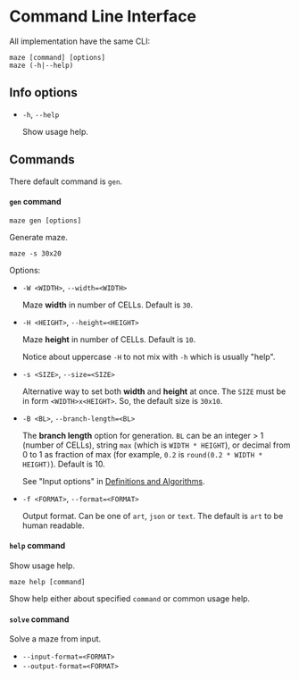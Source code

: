 Command Line Interface
======================

All implementation have the same CLI:

```
maze [command] [options]
maze (-h|--help)
```

## Info options

*   `-h`, `--help`

    Show usage help.

## Commands

There default command is `gen`.

#### `gen` command

```
maze gen [options]
```

Generate maze.

```
maze -s 30x20
```

Options:

*   `-W <WIDTH>`, `--width=<WIDTH>`

    Maze **width** in number of CELLs. Default is `30`.

*   `-H <HEIGHT>`, `--height=<HEIGHT>`

    Maze **height** in number of CELLs. Default is `10`.

    Notice about uppercase `-H` to not mix with `-h` which is usually "help".

*   `-s <SIZE>`, `--size=<SIZE>`

    Alternative way to set both **width** and **height** at once. The `SIZE`
    must be in form `<WIDTH>x<HEIGHT>`. So, the default size is `30x10`.

*   `-B <BL>`, `--branch-length=<BL>`

    The **branch length** option for generation. `BL` can be an integer > 1
    (number of CELLs), string `max` (which is `WIDTH * HEIGHT`), or decimal
    from 0 to 1 as fraction of max (for example, `0.2` is
    `round(0.2 * WIDTH * HEIGHT)`). Default is 10.

    See "Input options" in [Definitions and Algorithms](./ALGORITHM.md).

*   `-f <FORMAT>`, `--format=<FORMAT>`

    Output format. Can be one of `art`, `json` or `text`. The default is `art`
    to be human readable.

#### `help` command

Show usage help.

```
maze help [command]
```

Show help either about specified `command` or common usage help.

#### `solve` command

Solve a maze from input.

*   `--input-format=<FORMAT>`
*   `--output-format=<FORMAT>`
